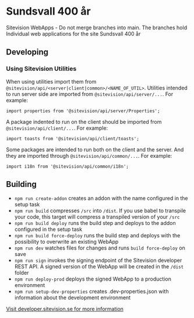 # Sundsvall 400 år

Sitevision WebApps - Do not merge branches into main. The branches hold Individual web applications for the site Sundsvall 400 år

## Developing

### Using Sitevision Utilities

When using utilities import them from `@sitevision/api/<server|client|common>/<NAME_OF_UTIL>`. Utilities intended to run server side are imported from `@sitevision/api/server/...`. For example:

`import properties from '@sitevision/api/server/Properties';`

A package indented to run on the client should be imported from `@sitevision/api/client/...`. For example:

`import toasts from '@sitevision/api/client/toasts';`

Some packages are intended to run both on the client and the server. And they are imported through `@sitevision/api/common/...`. For example:

`import i18n from '@sitevision/api/common/i18n';`

## Building

- `npm run create-addon` creates an addon with the name configured in the setup task
- `npm run build` compresses `/src` into `/dist`. If you use babel to transpile your code, this target will compress a transpiled version of your `/src`
- `npm run build deploy` runs the build step and deploys to the addon configured in the setup task
- `npm run build force-deploy` runs the build step and deploys with the possibility to overwrite an existing WebApp
- `npm run dev` watches files for changes and runs `build force-deploy` on save
- `npm run sign` invokes the signing endpoint of the Sitevision developer REST API. A signed version of the WebApp will be created in the `/dist` folder
- `npm run deploy-prod` deploys the signed WebApp to a production environment
- `npm run setup-dev-properties` creates .dev-properties.json with information about the development environment

[Visit developer.sitevision.se for more information](https://developer.sitevision.se) 
